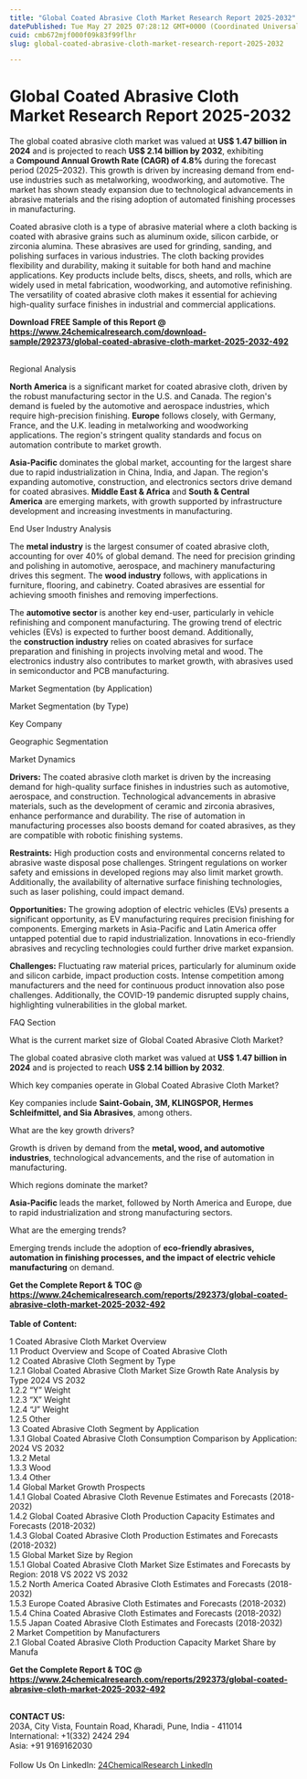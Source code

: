 ```yaml
---
title: "Global Coated Abrasive Cloth Market Research Report 2025-2032"
datePublished: Tue May 27 2025 07:28:12 GMT+0000 (Coordinated Universal Time)
cuid: cmb672mjf000f09k83f99flhr
slug: global-coated-abrasive-cloth-market-research-report-2025-2032

---
```


# Global Coated Abrasive Cloth Market Research Report 2025-2032

<p>The global coated abrasive cloth market was valued at <strong>US$ 1.47 billion in 2024</strong> and is projected to reach <strong>US$ 2.14 billion by 2032</strong>, exhibiting a <strong>Compound Annual Growth Rate (CAGR) of 4.8%</strong> during the forecast period (2025–2032). This growth is driven by increasing demand from end-use industries such as metalworking, woodworking, and automotive. The market has shown steady expansion due to technological advancements in abrasive materials and the rising adoption of automated finishing processes in manufacturing.</p><p>
</p><p>Coated abrasive cloth is a type of abrasive material where a cloth backing is coated with abrasive grains such as aluminum oxide, silicon carbide, or zirconia alumina. These abrasives are used for grinding, sanding, and polishing surfaces in various industries. The cloth backing provides flexibility and durability, making it suitable for both hand and machine applications. Key products include belts, discs, sheets, and rolls, which are widely used in metal fabrication, woodworking, and automotive refinishing. The versatility of coated abrasive cloth makes it essential for achieving high-quality surface finishes in industrial and commercial applications.</p><div><b>Download FREE Sample of this Report @ 
            <a href="https://www.24chemicalresearch.com/download-sample/292373/global-coated-abrasive-cloth-market-2025-2032-492">
            https://www.24chemicalresearch.com/download-sample/292373/global-coated-abrasive-cloth-market-2025-2032-492</a></b></div><br><p>
Regional Analysis</p><p>
</p><p><strong>North America</strong> is a significant market for coated abrasive cloth, driven by the robust manufacturing sector in the U.S. and Canada. The region's demand is fueled by the automotive and aerospace industries, which require high-precision finishing. <strong>Europe</strong> follows closely, with Germany, France, and the U.K. leading in metalworking and woodworking applications. The region's stringent quality standards and focus on automation contribute to market growth.</p><p>
</p><p><strong>Asia-Pacific</strong> dominates the global market, accounting for the largest share due to rapid industrialization in China, India, and Japan. The region's expanding automotive, construction, and electronics sectors drive demand for coated abrasives. <strong>Middle East &amp; Africa</strong> and <strong>South &amp; Central America</strong> are emerging markets, with growth supported by infrastructure development and increasing investments in manufacturing.</p><p>
End User Industry Analysis</p><p>
</p><p>The <strong>metal industry</strong> is the largest consumer of coated abrasive cloth, accounting for over 40% of global demand. The need for precision grinding and polishing in automotive, aerospace, and machinery manufacturing drives this segment. The <strong>wood industry</strong> follows, with applications in furniture, flooring, and cabinetry. Coated abrasives are essential for achieving smooth finishes and removing imperfections.</p><p>
</p><p>The <strong>automotive sector</strong> is another key end-user, particularly in vehicle refinishing and component manufacturing. The growing trend of electric vehicles (EVs) is expected to further boost demand. Additionally, the <strong>construction industry</strong> relies on coated abrasives for surface preparation and finishing in projects involving metal and wood. The electronics industry also contributes to market growth, with abrasives used in semiconductor and PCB manufacturing.</p><p>
Market Segmentation (by Application)</p><p>
</p><p>
Market Segmentation (by Type)</p><p>
</p><p>
Key Company</p><p>
</p><p>
Geographic Segmentation</p><p>
</p><p>
Market Dynamics</p><p>
</p><p><strong>Drivers:</strong> The coated abrasive cloth market is driven by the increasing demand for high-quality surface finishes in industries such as automotive, aerospace, and construction. Technological advancements in abrasive materials, such as the development of ceramic and zirconia abrasives, enhance performance and durability. The rise of automation in manufacturing processes also boosts demand for coated abrasives, as they are compatible with robotic finishing systems.</p><p>
</p><p><strong>Restraints:</strong> High production costs and environmental concerns related to abrasive waste disposal pose challenges. Stringent regulations on worker safety and emissions in developed regions may also limit market growth. Additionally, the availability of alternative surface finishing technologies, such as laser polishing, could impact demand.</p><p>
</p><p><strong>Opportunities:</strong> The growing adoption of electric vehicles (EVs) presents a significant opportunity, as EV manufacturing requires precision finishing for components. Emerging markets in Asia-Pacific and Latin America offer untapped potential due to rapid industrialization. Innovations in eco-friendly abrasives and recycling technologies could further drive market expansion.</p><p>
</p><p><strong>Challenges:</strong> Fluctuating raw material prices, particularly for aluminum oxide and silicon carbide, impact production costs. Intense competition among manufacturers and the need for continuous product innovation also pose challenges. Additionally, the COVID-19 pandemic disrupted supply chains, highlighting vulnerabilities in the global market.</p><p>
FAQ Section</p><p>
What is the current market size of Global Coated Abrasive Cloth Market?</p><p>
</p><p>The global coated abrasive cloth market was valued at <strong>US$ 1.47 billion in 2024</strong> and is projected to reach <strong>US$ 2.14 billion by 2032</strong>.</p><p>
Which key companies operate in Global Coated Abrasive Cloth Market?</p><p>
</p><p>Key companies include <strong>Saint-Gobain, 3M, KLINGSPOR, Hermes Schleifmittel, and Sia Abrasives</strong>, among others.</p><p>
What are the key growth drivers?</p><p>
</p><p>Growth is driven by demand from the <strong>metal, wood, and automotive industries</strong>, technological advancements, and the rise of automation in manufacturing.</p><p>
Which regions dominate the market?</p><p>
</p><p><strong>Asia-Pacific</strong> leads the market, followed by North America and Europe, due to rapid industrialization and strong manufacturing sectors.</p><p>
What are the emerging trends?</p><p>
</p><p>Emerging trends include the adoption of <strong>eco-friendly abrasives, automation in finishing processes, and the impact of electric vehicle manufacturing</strong> on demand.</p>

<div><b>Get the Complete Report & TOC @ 
            <a href="https://www.24chemicalresearch.com/reports/292373/global-coated-abrasive-cloth-market-2025-2032-492">
            https://www.24chemicalresearch.com/reports/292373/global-coated-abrasive-cloth-market-2025-2032-492</a></b></div><br>
            <b>Table of Content:</b><p>1 Coated Abrasive Cloth Market Overview<br />
    1.1 Product Overview and Scope of Coated Abrasive Cloth<br />
    1.2 Coated Abrasive Cloth Segment by Type<br />
        1.2.1 Global Coated Abrasive Cloth Market Size Growth Rate Analysis by Type 2024 VS 2032<br />
        1.2.2 &#147;Y&#148; Weight<br />
        1.2.3 &#147;X&#148; Weight<br />
        1.2.4 &#147;J&#148; Weight<br />
        1.2.5 Other<br />
    1.3 Coated Abrasive Cloth Segment by Application<br />
        1.3.1 Global Coated Abrasive Cloth Consumption Comparison by Application: 2024 VS 2032<br />
        1.3.2 Metal<br />
        1.3.3 Wood<br />
        1.3.4 Other<br />
    1.4 Global Market Growth Prospects<br />
        1.4.1 Global Coated Abrasive Cloth Revenue Estimates and Forecasts (2018-2032)<br />
        1.4.2 Global Coated Abrasive Cloth Production Capacity Estimates and Forecasts (2018-2032)<br />
        1.4.3 Global Coated Abrasive Cloth Production Estimates and Forecasts (2018-2032)<br />
    1.5 Global Market Size by Region<br />
        1.5.1 Global Coated Abrasive Cloth Market Size Estimates and Forecasts by Region: 2018 VS 2022 VS 2032<br />
        1.5.2 North America Coated Abrasive Cloth Estimates and Forecasts (2018-2032)<br />
        1.5.3 Europe Coated Abrasive Cloth Estimates and Forecasts (2018-2032)<br />
        1.5.4 China Coated Abrasive Cloth Estimates and Forecasts (2018-2032)<br />
        1.5.5 Japan Coated Abrasive Cloth Estimates and Forecasts (2018-2032)<br />
2 Market Competition by Manufacturers<br />
    2.1 Global Coated Abrasive Cloth Production Capacity Market Share by Manufa</p>

<div><b>Get the Complete Report & TOC @ 
            <a href="https://www.24chemicalresearch.com/reports/292373/global-coated-abrasive-cloth-market-2025-2032-492">
            https://www.24chemicalresearch.com/reports/292373/global-coated-abrasive-cloth-market-2025-2032-492</a></b></div><br>

<b>CONTACT US:</b><br>
            203A, City Vista, Fountain Road, Kharadi, Pune, India - 411014<br>
            International: +1(332) 2424 294<br>
            Asia: +91 9169162030 <br><br>
            Follow Us On LinkedIn: <a href="https://www.linkedin.com/company/24chemicalresearch/">24ChemicalResearch LinkedIn</a>